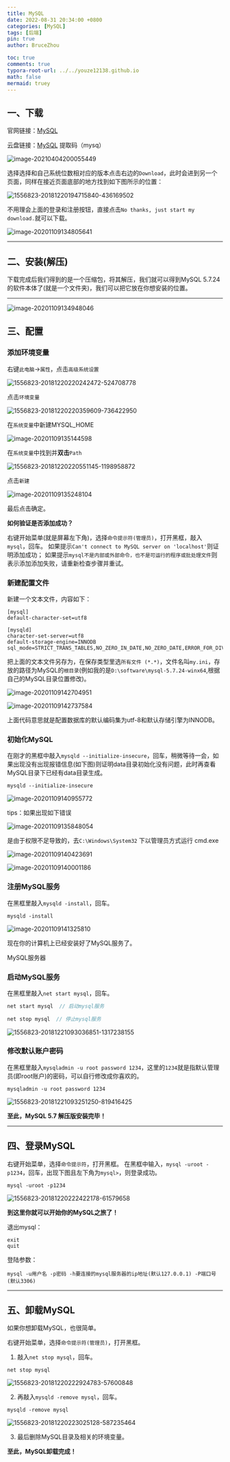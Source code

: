 ```yaml
---
title: MySQL
date: 2022-08-31 20:34:00 +0800
categories: [MySQL]
tags: [后端]
pin: true
author: BruceZhou

toc: true
comments: true
typora-root-url: ../../youze12138.github.io
math: false
mermaid: truey
---
```


## 一、下载

官网链接：[MySQL](https://downloads.mysql.com/archives/community/)

云盘链接：[MySQL](https://pan.baidu.com/s/1uBptWf8hKD_WjbLg1oVaAw)   提取码（mysq）

![image-20210404200055449](/assets/blog_res/2022-08-31-MySQL.assets/image-20210404200055449.png)

选择选择和自己系统位数相对应的版本点击右边的`Download`，此时会进到另一个页面，同样在接近页面底部的地方找到如下图所示的位置：

![1556823-20181220194715840-436169502](/assets/blog_res/2022-08-31-MySQL.assets/1556823-20181220194715840-436169502.png)

不用理会上面的登录和注册按钮，直接点击`No thanks, just start my download.`就可以下载。

![image-20201109134805641](/assets/blog_res/2022-08-31-MySQL.assets/image-20201109134805641.png)



------

## 二、安装(解压)

下载完成后我们得到的是一个压缩包，将其解压，我们就可以得到MySQL 5.7.24的软件本体了(就是一个文件夹)，我们可以把它放在你想安装的位置。

------

![image-20201109134948046](/assets/blog_res/2022-08-31-MySQL.assets/image-20201109134948046.png)

## 三、配置

### 添加环境变量

右键`此电脑`→`属性`，点击`高级系统设置`

![1556823-20181220220242472-524708778](/assets/blog_res/2022-08-31-MySQL.assets/1556823-20181220220242472-524708778.png)

点击`环境变量`

![1556823-20181220220359609-736422950](/assets/blog_res/2022-08-31-MySQL.assets/1556823-20181220220359609-736422950.png)

在`系统变量`中新建MYSQL_HOME

![image-20201109135144598](/assets/blog_res/2022-08-31-MySQL.assets/image-20201109135144598.png)

在`系统变量`中找到并**双击**`Path`

![1556823-20181220220551145-1198958872](/assets/blog_res/2022-08-31-MySQL.assets/1556823-20181220220551145-1198958872.png)

点击`新建`

![image-20201109135248104](/assets/blog_res/2022-08-31-MySQL.assets/image-20201109135248104.png)

最后点击确定。



**如何验证是否添加成功？**

右键开始菜单(就是屏幕左下角)，选择`命令提示符(管理员)`，打开黑框，敲入`mysql`，回车。
如果提示`Can't connect to MySQL server on 'localhost'`则证明添加成功；
如果提示`mysql不是内部或外部命令，也不是可运行的程序或批处理文件`则表示添加添加失败，请重新检查步骤并重试。

### 新建配置文件

新建一个文本文件，内容如下：

```properties
[mysql]
default-character-set=utf8

[mysqld]
character-set-server=utf8
default-storage-engine=INNODB
sql_mode=STRICT_TRANS_TABLES,NO_ZERO_IN_DATE,NO_ZERO_DATE,ERROR_FOR_DIVISION_BY_ZERO,NO_AUTO_CREATE_USER,NO_ENGINE_SUBSTITUTION
```

把上面的文本文件另存为，在保存类型里选`所有文件 (*.*)`，文件名叫`my.ini`，存放的路径为MySQL的`根目录`(例如我的是`D:\software\mysql-5.7.24-winx64`,根据自己的MySQL目录位置修改)。

![image-20201109142704951](/assets/blog_res/2022-08-31-MySQL.assets/image-20201109142704951.png)

![image-20201109142737584](/assets/blog_res/2022-08-31-MySQL.assets/image-20201109142737584.png)

上面代码意思就是配置数据库的默认编码集为utf-8和默认存储引擎为INNODB。

### 初始化MySQL

在刚才的黑框中敲入`mysqld --initialize-insecure`，回车，稍微等待一会，如果出现没有出现报错信息(如下图)则证明data目录初始化没有问题，此时再查看MySQL目录下已经有data目录生成。

```
mysqld --initialize-insecure
```

![image-20201109140955772](/assets/blog_res/2022-08-31-MySQL.assets/image-20201109140955772.png)



tips：如果出现如下错误

![image-20201109135848054](/assets/blog_res/2022-08-31-MySQL.assets/image-20201109135848054.png)

是由于权限不足导致的，去`C:\Windows\System32` 下以管理员方式运行 cmd.exe

![image-20201109140423691](/assets/blog_res/2022-08-31-MySQL.assets/image-20201109140423691.png)

![image-20201109140001186](/assets/blog_res/2022-08-31-MySQL.assets/image-20201109140001186.png)

### 注册MySQL服务

在黑框里敲入`mysqld -install`，回车。

```
mysqld -install
```

![image-20201109141325810](/assets/blog_res/2022-08-31-MySQL.assets/image-20201109141325810.png)



现在你的计算机上已经安装好了MySQL服务了。

MySQL服务器





### 启动MySQL服务

在黑框里敲入`net start mysql`，回车。

```java
net start mysql  // 启动mysql服务
    
net stop mysql  // 停止mysql服务
```

![1556823-20181221093036851-1317238155](/assets/blog_res/2022-08-31-MySQL.assets/1556823-20181221093036851-1317238155.png)

### 修改默认账户密码

在黑框里敲入`mysqladmin -u root password 1234`，这里的`1234`就是指默认管理员(即root账户)的密码，可以自行修改成你喜欢的。

```
mysqladmin -u root password 1234
```

![1556823-20181221093251250-819416425](/assets/blog_res/2022-08-31-MySQL.assets/1556823-20181221093251250-819416425.png)



**至此，MySQL 5.7 解压版安装完毕！**

------

## 四、登录MySQL

右键开始菜单，选择`命令提示符`，打开黑框。
在黑框中输入，`mysql -uroot -p1234`，回车，出现下图且左下角为`mysql>`，则登录成功。

```
mysql -uroot -p1234
```

![1556823-20181220222422178-61579658](/assets/blog_res/2022-08-31-MySQL.assets/1556823-20181220222422178-61579658.png)



**到这里你就可以开始你的MySQL之旅了！**

退出mysql：

```
exit
quit
```

登陆参数：

```
mysql -u用户名 -p密码 -h要连接的mysql服务器的ip地址(默认127.0.0.1) -P端口号(默认3306)
```





------

## 五、卸载MySQL

如果你想卸载MySQL，也很简单。

右键开始菜单，选择`命令提示符(管理员)`，打开黑框。

1. 敲入`net stop mysql`，回车。

```
net stop mysql
```

![1556823-20181220222924783-57600848](/assets/blog_res/2022-08-31-MySQL.assets/1556823-20181220222924783-57600848.png)



2. 再敲入`mysqld -remove mysql`，回车。

```
mysqld -remove mysql
```

![1556823-20181220223025128-587235464](/assets/blog_res/2022-08-31-MySQL.assets/1556823-20181220223025128-587235464.png)

3. 最后删除MySQL目录及相关的环境变量。

**至此，MySQL卸载完成！**

